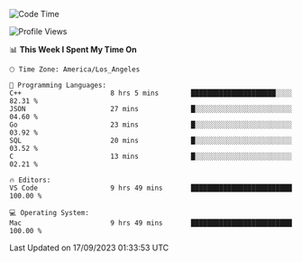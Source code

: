 <!--START_SECTION:waka-->
![Code Time](http://img.shields.io/badge/Code%20Time-518%20hrs%2019%20mins-blue)

![Profile Views](http://img.shields.io/badge/Profile%20Views-0-blue)

📊 **This Week I Spent My Time On** 

```text
🕑︎ Time Zone: America/Los_Angeles

💬 Programming Languages: 
C++                      8 hrs 5 mins        █████████████████████░░░░   82.31 % 
JSON                     27 mins             █░░░░░░░░░░░░░░░░░░░░░░░░   04.60 % 
Go                       23 mins             █░░░░░░░░░░░░░░░░░░░░░░░░   03.92 % 
SQL                      20 mins             █░░░░░░░░░░░░░░░░░░░░░░░░   03.52 % 
C                        13 mins             █░░░░░░░░░░░░░░░░░░░░░░░░   02.21 % 

🔥 Editors: 
VS Code                  9 hrs 49 mins       █████████████████████████   100.00 % 

💻 Operating System: 
Mac                      9 hrs 49 mins       █████████████████████████   100.00 % 
```


 Last Updated on 17/09/2023 01:33:53 UTC
<!--END_SECTION:waka-->
